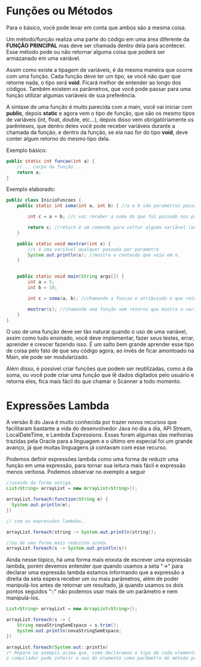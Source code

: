 <h1> Funções ou Métodos </h1>
Para o básico, você pode levar em conta que ambos são a mesma coisa.

Um método/função realiza uma parte do código em uma área diferente da **FUNÇÃO PRINCIPAL** mas deve ser chamada dentro dela para acontecer. Esse método pode ou não retornar alguma coisa que poderá ser armazanado em uma variável.

Assim como existe a tipagem de variáveis, é da mesma maneira que ocorre com uma função. Cada função deve ter um tipo, se você não quer que retorne nada, o tipo será **void**. Ficará melhor de entender ao longo dos códigos. Também existem os parâmetros, que você pode passar para uma função utilizar algumas variáveis de sua preferência.

A sintaxe de uma função é muito parecida com a main, você vai iniciar com **public**, depois **static** e agora vem o tipo de função, que são os mesmo tipos de variáveis (int, float, double, etc...), depois disso vem obrigatóriamente os parênteses, que dentro deles você pode receber variáveis durante a chamada da função, e dentro da função, se ela nao for do tipo **void**, deve conter algum retorno do mesmo tipo dela.

Exemplo básico:

```java
public static int funcao(int a) {
    //... corpo da função ...
    return a;
}
```

Exemplo elaborado:

```java
public class InicioFuncoes {
    public static int soma(int a, int b) { //a e b são parametros passados na chamada da função.

        int c = a + b; //c vai receber a soma do que foi passado nos parametros

        return c; //return é um comando para voltar alguma variável (ou ate mesmo outra funcao) do mesmo tipo que a funcao foi criada.
    }

    public static void mostrar(int x) {
        //x é uma variável qualquer passada por parametro
        System.out.println(x); //mostra o conteudo que veio em x.
    }


    public static void main(String args[]) {
        int a = 5;
        int b = 10;

        int c = soma(a, b); //chamando a funcao e atribuindo o que retorna dela na variável c. É passado por parâmetro os valores que você quer somar e a variável que vai receber deve ser do tipo de retorno da função.

        mostrar(c); //chamando uma função sem retorno que mostra a variável passada por paramêtro.
    }
}
```

O uso de uma função deve ser tão natural quando o uso de uma variável, assim como tudo ensinado, você deve implementar, fazer seus testes, errar, aprender e crescer fazendo isso. É um salto bem grande aprender esse tipo de coisa pelo fato de que seu código agora, ao invés de ficar amontoado na Main, ele pode ser modularizado.

Além disso, é possível criar funções que podem ser reutilizadas, como a da soma, ou você pode criar uma função que lê dados digitados pelo usuário e retorna eles, fica mais fácil do que chamar o Scanner a todo momento.

<h1>Expressões Lambda</h1>

A versão 8 do Java é muito conhecida por trazer novos recursos que facilitaram bastante a vida do desenvolvedor Java no dia a dia, API Stream, LocalDateTime, e Lambda Expressions. Essas foram algumas das melhorias trazidas pela Oracle para a linguagem e o último em especial foi um grande avanço, já que muitas linguagens já contavam com esse recurso.

Podemos definir expressões lambda como uma forma de reduzir uma função em uma expressão, para tornar sua leitura mais fácil e expressão menos verbosa. Podemos observar no exemplo a seguir

```java
//usando da forma antiga.
List<String> arrayList = new ArrayList<String>();

arrayList.foreach(function(String e) {
  System.out.println(e);
})

// com as expressões lambdas.

arrayList.foreach(string -> System.out.println(string));

//ou de uma forma mais reduzida ainda.
arrayList.foreach(s -> System.out.println(s))

```

Ainda nesse tópico, há uma forma mais enxuta de escrever uma expressão lambda, porém devemos entender que quando usamos a seta "->" para declarar uma expressão lambda estamos informando que a expressão a direita da seta espera receber um ou mais parâmetros, além de poder manipulá-los antes de retornar um resultado, já quando usamos os dois pontos seguidos "::" não podemos usar mais de um parâmetro e nem manipulá-los.

```java
List<String> arrayList = new ArrayList<String>();

arrayList.foreach(s -> {
    String novaStringSemEspaco = s.trim();
    System.out.println(novaStringSemEspaco;
})

arrayList.foreach(System.out::println)
/* Repare no exemplo acima que, como declaramos o tipo de cada elemento no array ( String ), se fizemos dessa forma,
o compilador pode inferir o uso do elemento como parâmetro do método println, o qual faz parte do pacote System.out, presente no Java lib */
```
